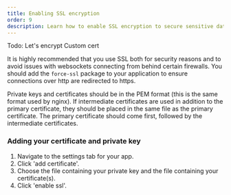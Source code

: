```yaml
---
title: Enabling SSL encryption
order: 9
description: Learn how to enable SSL encryption to secure sensitive data
---
```


Todo:
Let's encrypt
Custom cert



It is highly recommended that you use SSL both for security reasons and to avoid issues with websockets connecting from behind certain firewalls. You should add the `force-ssl` package to your application to ensure connections over http are redirected to https.

Private keys and certificates should be in the PEM format (this is the same format used by nginx). If intermediate certificates are used in addition to the primary certificate, they should be placed in the same file as the primary certificate. The primary certificate should come first, followed by the intermediate certificates.


### Adding your certificate and private key

1. Navigate to the settings tab for your app.
2. Click 'add certificate'.
3. Choose the file containing your private key and the file containing your certificate(s).
4. Click 'enable ssl'.
